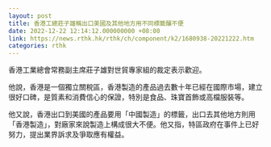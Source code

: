 ```yaml
---
layout: post
title: 香港工總莊子雄稱出口美國及其他地方用不同標籤釀不便
date: 2022-12-22 12:14:12.000000000 +08:00
link: https://news.rthk.hk/rthk/ch/component/k2/1680938-20221222.htm
categories: rthk
---
```


香港工業總會常務副主席莊子雄對世貿專家組的裁定表示歡迎。

他說，香港是一個獨立關稅區，香港製造的產品過去數十年已經在國際市場，建立很好口碑，是質素和消費信心的保證，特別是食品、珠寶首飾或高檔服裝等。

他又說，香港出口到美國的產品要用「中國製造」的標籤，出口去其他地方則用「香港製造」，對廠家來說製造上構成很大不便。他又指，特區政府在事件上已好努力，提出業界訴求及爭取應有權益。
